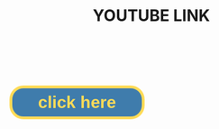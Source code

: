 <!DOCTYPE html>
<html lang="en">
<head>
    <meta charset="UTF-8">
    <meta name="viewport" content="width=device-width, initial-scale=1.0">
    <title>9 Orange</title>
    <style>
        button {
    height: 60px;
    width: 240px;
    background-color: #3F7CAC;
    color: #FFDB58;
    font-family: Arial, Helvetica, sans-serif;
    font-weight: bold;
    text-align: center;
    font-size: 30px;
    border-radius: 25px;
    border: solid #FFDB58;
    border-width: 5px;
    margin-top: 10%;
}

body {
    background-color: #CC5500;
    text-align: center;
}

h1 {
    font-family: Arial, Helvetica, sans-serif;
    font-weight: bolder;
    color: #FFDB58;
    text-decoration: underline;
    font-size: 100px;
}
    </style>
</head>
<body>
    <header>
        <h1>YOUTUBE LINK</h1>
    </header>
    <main>
        <a href="https://www.youtube.com/" target="_blank"> 
            <button>click here</button>
         </a>
    </main>
</body>
</html>
